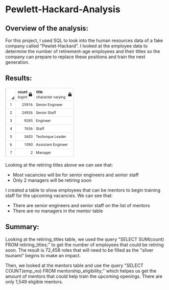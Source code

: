# Pewlett-Hackard-Analysis

## Overview of the analysis:
For this project, I used SQL to look into the human resources data of a fake company called "Pewlet-Hackard". I looked at the employee data to determine the number of retirement-age employees and their titles so the company can prepare to replace these positions and train the next generation. 

## Results:
![](retiring_titles.png)

Looking at the retiring titles above we can see that:
* Most vacancies will be for senior engineers and senior staff
* Only 2 managers will be retiring soon

I created a table to show employees that can be mentors to begin training staff for the upcoming vacancies. We can see that:
* There are senior engineers and senior staff on the list of mentors
* There are no managers in the mentor table

## Summary:
Looking at the retiring_titles table, we used the query "SELECT SUM(count) FROM retiring_titles;" to get the number of employees that could be retiring soon. The result is 72,458 roles that will need to be filled as the "silver tsunami" begins to make an impact.

Then, we looked at the mentors table and use the query "SELECT COUNT(emp_no) FROM mentorship_eligibility;" which helpes us get the amount of mentors that could help train the upcoming openings. There are only 1,549 eligible mentors. 
